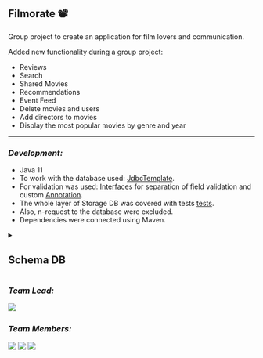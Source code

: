 ## Filmorate :film_projector:

Group project to create an application for film lovers and communication.

Added new functionality during a group project:
- Reviews
- Search
- Shared Movies
- Recommendations
- Event Feed
- Delete movies and users
- Add directors to movies
- Display the most popular movies by genre and year

---

### _Development:_
 
 -  Java 11
 -  To work with the database used: [JdbcTemplate](https://github.com/Elizaveta-shapovalova/java-filmorate/blob/main/src/main/java/ru/yandex/practicum/filmorate/storage/film/FilmDbStorage.java).
 - For validation was used: [Interfaces](https://github.com/Elizaveta-shapovalova/java-filmorate/blob/main/src/main/java/ru/yandex/practicum/filmorate/model/film/Film.java) for separation of field validation and custom [Annotation](https://github.com/Elizaveta-shapovalova/java-filmorate/blob/main/src/main/java/ru/yandex/practicum/filmorate/validation/film/FilmReleaseDateConstraint.java).
 - The whole layer of Storage DB was covered with tests [tests](https://github.com/Elizaveta-shapovalova/java-filmorate/tree/main/src/test/java/ru/yandex/practicum/filmorate/DbTests).
 - Also, n-request to the database were excluded.
 - Dependencies were connected using Maven.


<details>
  <summary>
    <h2>Schema DB</h2>
  </summary>
  <p>

![db schema](img/filmorate_db.png)
### Request examples:

#### Get top films by ganre, sorted by rate:
```sql
SELECT M.*, MPA.*, FG.*, IFNULL(AVG(MR.MARK), 0) AS RATE
                    FROM MOVIE M 
                    INNER JOIN MPA ON M.MPA_ID = MPA.ID 
                    LEFT JOIN MARKS MR ON M.ID = MR.FILM_ID 
                    LEFT JOIN FILM_GENRE FG ON M.ID = FG.FILM_ID 
                    WHERE FG.GENRE_ID = ? 
                    GROUP BY M.ID, MR.USER_ID 
                    ORDER BY RATE DESC 
                    LIMIT ?
```

#### Get director's films, sorted by release date:
```sql
SELECT M.*, MPA.*, IFNULL(AVG(MR.MARK), 0) AS RATE 
                    FROM MOVIE M 
                    LEFT JOIN MPA ON MPA.ID = M.MPA_ID 
                    LEFT JOIN MARKS MR ON M.ID = MR.FILM_ID 
                    WHERE M.ID IN (
                    SELECT FILM_ID 
                    FROM FILM_DIRECTOR 
                    WHERE DIRECTOR_ID = ?) 
                    GROUP BY M.RELEASE_DATE 
                    ORDER BY M.RELEASE_DATE
```

#### Get films by name, sorted by rate:
```sql
SELECT M.*, MPA.*, IFNULL(AVG(MR.MARK), 0) AS RATE 
                    FROM MOVIE M 
                    LEFT JOIN MPA ON MPA.ID = M.MPA_ID 
                    LEFT JOIN MARKS MR ON M.ID = MR.FILM_ID 
                    WHERE LOWER(M.NAME) LIKE ? 
                    GROUP BY M.id 
                    ORDER BY RATE DESC;
```

  </p>
</details>

### _Team Lead:_

[![](https://avatars.githubusercontent.com/u/102436358?s=50)](https://github.com/Elizaveta-shapovalova)

### _Team Members:_

[![](https://avatars.githubusercontent.com/u/103571329?s=50)](https://github.com/o10i)
[![](https://avatars.githubusercontent.com/u/86060095?s=50)](https://github.com/Lamanxo)
[![](https://avatars.githubusercontent.com/u/64646736?s=50)](https://github.com/IPilin)
